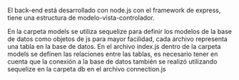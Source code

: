 El back-end está desarrollado con node.js con el framework de express, tiene una estructura
de modelo-vista-controlador.

En la carpeta models se utiliza sequelize para definir los modelos de la base de datos
como objetos de js para mayor facilidad, cada archivo representa una tabla en la base de datos.
En el archivo index.js dentro de la carpeta models se definen las relaciones entre las tablas,
es necesario tener en cuenta que la conexión a la base de datos también se realizó utilizando
sequelize en la carpeta db en el archivo connection.js